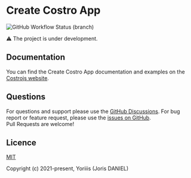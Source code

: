 # Create Costro App

![GitHub Workflow Status (branch)](https://img.shields.io/github/workflow/status/costrojs/create-costro-app/ci/main?style=for-the-badge)

⚠️ The project is under development.

## Documentation

You can find the Create Costro App documentation and examples on the [Costrojs website](https://costro.js.org/cli).

## Questions

For questions and support please use the [GitHub Discussions](https://github.com/costrojs/create-costro-app/discussions). For bug report or feature request, please use the [issues on GitHub](https://github.com/costrojs/create-costro-app/issues).<br />Pull Requests are welcome!

## Licence

[MIT](https://opensource.org/licenses/MIT)

Copyright (c) 2021-present, Yoriiis (Joris DANIEL)
